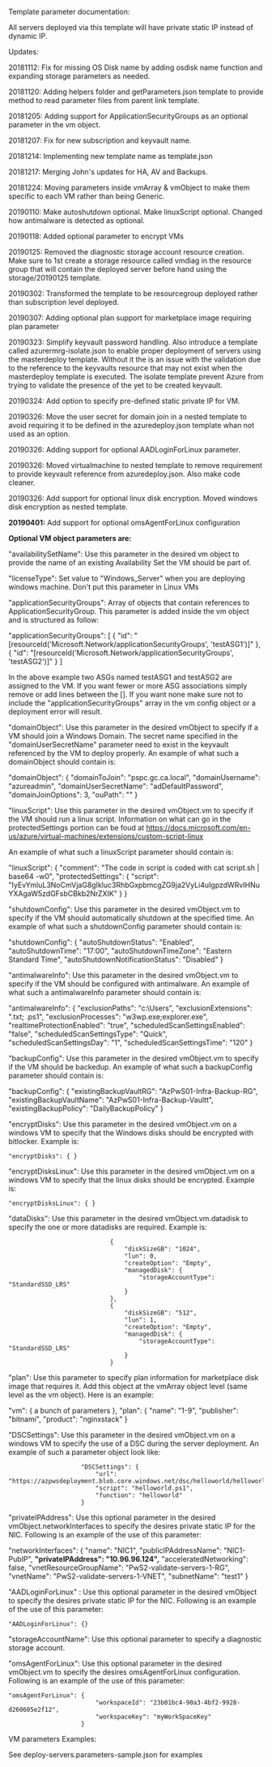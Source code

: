 Template parameter documentation:

All servers deployed via this template will have private static IP instead of dynamic IP.

Updates:

20181112: Fix for missing OS Disk name by adding osdisk name function and expanding storage parameters as needed.

20181120: Adding helpers folder and getParameters.json template to provide method to read parameter files from parent link template.

20181205: Adding support for ApplicationSecurityGroups as an optional parameter in the vm object.

20181207: Fix for new subscription and keyvault name.

20181214: Implementing new template name as template.json

20181217: Merging John's updates for HA, AV and Backups.

20181224: Moving parameters inside vmArray & vmObject to make them specific to each VM rather than being Generic.

20190110: Make autoshutdown optional. Make linuxScript optional. Changed how antimalware is detected as optional.

20190118: Added optional parameter to encrypt VMs

20190125: Removed the diagnostic storage account resource creation. Make sure to 1st create a storage resource called vmdiag in the resource group that will contain the deployed server before hand using the storage/20190125 template.

20190302: Transformed the template to be resourcegroup deployed rather than subscription level deployed.

20190307: Adding optional plan support for marketplace image requiring plan parameter

20190323: Simplify keyvault password handling. Also introduce a template called azurermrg-isolate.json to enable proper deployment of servers using the masterdeploy template. Without it the is an issue with the validation due to the reference to the keyvaults resource that may not exist when the masterdeploy template is executed. The isolate template prevent Azure from trying to validate the presence of the yet to be created keyvault.

20190324: Add option to specify pre-defined static private IP for VM.

20190326: Move the user secret for domain join in a nested template to avoid requiring it to be defined in the azuredeploy.json template whan not used as an option.

20190326: Adding support for optional AADLoginForLinux parameter.

20190326: Moved virtualmachine to nested template to remove requirement to provide keyvault reference from azuredeploy.json. Also make code cleaner.

20190326: Add support for optional linux disk encryption. Moved windows disk encryption as nested template.

**20190401:** Add support for optional omsAgentForLinux configuration

**Optional VM object parameters are:**

"availabilitySetName": Use this parameter in the desired vm object to provide the name of an existing Availability Set the VM should be part of.

"licenseType": Set value to "Windows_Server" when you are deploying windows machine. Don't put this parameter in Linux VMs

"applicationSecurityGroups": Array of objects that contain references to ApplicationSecurityGroup. This parameter is added inside the vm object and is structured as follow:

"applicationSecurityGroups":    [
                                    { "id": "[resourceId('Microsoft.Network/applicationSecurityGroups', 'testASG1')]" },
                                    { "id": "[resourceId('Microsoft.Network/applicationSecurityGroups', 'testASG2')]" }
                                ]

In the above example two ASGs named testASG1 and testASG2 are assigned to the VM. If you want fewer or more ASG associations simply remove or add lines between the []. If you want none make sure not to include the "applicationSecurityGroups" array in the vm config object or a deployment error will result.

"domainObject": Use this parameter in the desired vmObject to specify if a VM should join a Windows Domain. The secret name specified in the "domainUserSecretName" parameter need to exist in the keyvault referenced by the VM to deploy properly. An example of what such a domainObject should contain is:

"domainObject":     {
                        "domainToJoin": "pspc.gc.ca.local",
                        "domainUsername": "azureadmin",
                        "domainUserSecretName": "adDefaultPassword",
                        "domainJoinOptions": 3,
                        "ouPath": ""
                    }

"linuxScript": Use this parameter in the desired vmObject.vm to specify if the VM should run a linux script. Information on what can go in the protectedSettings portion can be foud at https://docs.microsoft.com/en-us/azure/virtual-machines/extensions/custom-script-linux

An example of what such a linuxScript parameter should contain is:     

"linuxScript":          {
                            "comment": "The code in script is coded with cat script.sh | base64 -w0",
                            "protectedSettings": {
                                "script": "IyEvYmluL3NoCmVjaG8gIkluc3RhbGxpbmcgZG9ja2VyLi4uIgpzdWRvIHNuYXAgaW5zdGFsbCBkb2NrZXIK"
                            }
                        }

"shutdownConfig": Use this parameter in the desired vmObject.vm to specify if the VM should automatically shutdown at the specified time. An example of what such a shutdownConfig parameter should contain is:

"shutdownConfig":       {
                            "autoShutdownStatus": "Enabled",
                            "autoShutdownTime": "17:00",
                            "autoShutdownTimeZone": "Eastern Standard Time",
                            "autoShutdownNotificationStatus": "Disabled"
                        }

"antimalwareInfo": Use this parameter in the desired vmObject.vm to specify if the VM should be configured with antimalware. An example of what such a antimalwareInfo parameter should contain is:

"antimalwareInfo":      {
                            "exclusionPaths": "c:\\Users",
                            "exclusionExtensions": ".txt; .ps1",
                            "exclusionProcesses": "w3wp.exe;explorer.exe",
                            "realtimeProtectionEnabled": "true",
                            "scheduledScanSettingsEnabled": "false",
                            "scheduledScanSettingsType": "Quick",
                            "scheduledScanSettingsDay": "1",
                            "scheduledScanSettingsTime": "120"
                        }

"backupConfig": Use this parameter in the desired vmObject.vm to specify if the VM should be backedup. An example of what such a backupConfig parameter should contain is:

"backupConfig":     {
                        "existingBackupVaultRG": "AzPwS01-Infra-Backup-RG",
                        "existingBackupVaultName": "AzPwS01-Infra-Backup-Vaultt",
                        "existingBackupPolicy": "DailyBackupPolicy"
                    }

"encryptDisks": Use this parameter in the desired vmObject.vm on a windows VM to specify that the Windows disks should be encrypted with bitlocker. Example is:

    "encryptDisks": { }

"encryptDisksLinux": Use this parameter in the desired vmObject.vm on a windows VM to specify that the linux disks should be encrypted. Example is:

    "encryptDisksLinux": { }

"dataDisks": Use this parameter in the desired vmObject.vm.datadisk to specify the one or more datadisks are required. Example is:

                                {
                                    "diskSizeGB": "1024",
                                    "lun": 0,
                                    "createOption": "Empty",
                                    "managedDisk": {
                                        "storageAccountType": "StandardSSD_LRS"
                                    }
                                },
                                {
                                    "diskSizeGB": "512",
                                    "lun": 1,
                                    "createOption": "Empty",
                                    "managedDisk": {
                                        "storageAccountType": "StandardSSD_LRS"
                                    }
                                }

"plan": Use this parameter to specify plan information for marketplace disk image that requires it. Add this object at the vmArray object level (same level as the vm object). Here is an example:

"vm":               { 
                        a bunch of parameters
                    },
"plan":             {
                        "name": "1-9",
                        "publisher": "bitnami",
                        "product": "nginxstack"
                    }

"DSCSettings": Use this parameter in the desired vmObject.vm on a windows VM to specify the use of a DSC during the server deployment. An example of such a parameter object look like:

                        "DSCSettings": {
                            "url": "https://azpwsdeployment.blob.core.windows.net/dsc/helloworld/helloworld.zip",
                            "script": "helloworld.ps1",
                            "function": "helloworld"
                        }

"privateIPAddress": Use this optional parameter in the desired vmObject.networkInterfaces to specify the desires private static IP for the NIC. Following is an example of the use of this parameter:

"networkInterfaces": {
                        "name": "NIC1",
                        "publicIPAddressName": "NIC1-PubIP",
                        **"privateIPAddress": "10.96.96.124",**
                        "acceleratedNetworking": false,
                        "vnetResourceGroupName": "PwS2-validate-servers-1-RG",
                        "vnetName": "PwS2-validate-servers-1-VNET",
                        "subnetName": "test1"
                     }

"AADLoginForLinux" : Use this optional parameter in the desired vmObject to specify the desires private static IP for the NIC. Following is an example of the use of this parameter:

    "AADLoginForLinux": {}

"storageAccountName":  Use this optional parameter to specify a diagnostic storage account.

"omsAgentForLinux": Use this optional parameter in the desired vmObject.vm to specify the desires omsAgentForLinux configuration. Following is an example of the use of this parameter:

    "omsAgentForLinux": {
                            "workspaceId": "23b01bc4-90a3-4bf2-9928-d260605e2f12",
                            "workspaceKey": "myWorkSpaceKey"
                        }


VM parameters Examples:

See deploy-servers.parameters-sample.json for examples